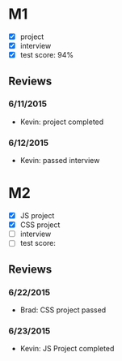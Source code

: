 # M1

- [x] project
- [x] interview
- [x] test score: 94%

## Reviews

### 6/11/2015

- Kevin: project completed

### 6/12/2015

- Kevin: passed interview

# M2

- [x] JS project
- [x] CSS project
- [ ] interview
- [ ] test score:

## Reviews

### 6/22/2015

- Brad: CSS project passed

### 6/23/2015

- Kevin: JS Project completed

